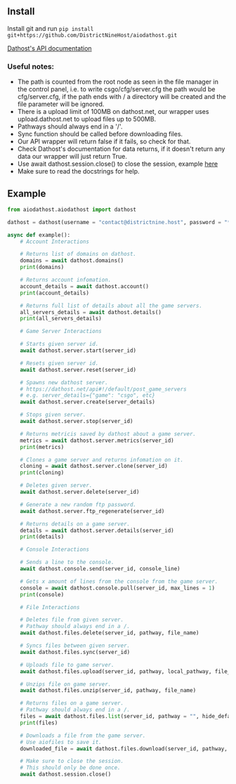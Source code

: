 ## Install
Install git and run `pip install git+https://github.com/DistrictNineHost/aiodathost.git`

[Dathost's API documentation](https://dathost.net/api)

### Useful notes:
- The path is counted from the root node as seen in the file manager in the control panel, i.e. to write csgo/cfg/server.cfg the path would be cfg/server.cfg, if the path ends with / a directory will be created and the file parameter will be ignored.
- There is a upload limit of 100MB on dathost.net, our wrapper uses upload.dathost.net to upload files up to 500MB.
- Pathways should always end in a '/'.
- Sync function should be called before downloading files.
- Our API wrapper will return false if it fails, so check for that.
- Check Dathost's documentation for data returns, if it doesn't return any data our wrapper will just return True.
- Use await dathost.session.close() to close the session, example [here](/aiodathost/aiodathost.py#L199)
- Make sure to read the docstrings for help.

## Example
```python
from aiodathost.aiodathost import dathost

dathost = dathost(username = "contact@districtnine.host", password = "********", route = "https://dathost.net/api/0.1")

async def example():
    # Account Interactions

    # Returns list of domains on dathost.
    domains = await dathost.domains()
    print(domains)

    # Returns account infomation.
    account_details = await dathost.account()
    print(account_details)

    # Returns full list of details about all the game servers.
    all_servers_details = await dathost.details()
    print(all_servers_details)

    # Game Server Interactions

    # Starts given server id.
    await dathost.server.start(server_id)

    # Resets given server id.
    await dathost.server.reset(server_id)

    # Spawns new dathost server.
    # https://dathost.net/api#!/default/post_game_servers
    # e.g. server_details={"game": "csgo", etc}
    await dathost.server.create(server_details)

    # Stops given server.
    await dathost.server.stop(server_id)

    # Returns metricis saved by dathost about a game server.
    metrics = await dathost.server.metrics(server_id)
    print(metrics)

    # Clones a game server and returns infomation on it.
    cloning = await dathost.server.clone(server_id)
    print(cloning)

    # Deletes given server.
    await dathost.server.delete(server_id)

    # Generate a new random ftp password.
    await dathost.server.ftp_regenerate(server_id)

    # Returns details on a game server.
    details = await dathost.server.details(server_id)
    print(details)

    # Console Interactions

    # Sends a line to the console.
    await dathost.console.send(server_id, console_line)

    # Gets x amount of lines from the console from the game server.
    console = await dathost.console.pull(server_id, max_lines = 1)
    print(console)

    # File Interactions

    # Deletes file from given server.
    # Pathway should always end in a /.
    await dathost.files.delete(server_id, pathway, file_name)

    # Syncs files between given server.
    await dathost.files.sync(server_id)

    # Uploads file to game server.
    await dathost.files.upload(server_id, pathway, local_pathway, file_name, upload_route = "https://upload.dathost.net/api/0.1")

    # Unzips file on game server.
    await dathost.files.unzip(server_id, pathway, file_name)

    # Returns files on a game server.
    # Pathway should always end in a /.
    files = await dathost.files.list(server_id, pathway = "", hide_default_files = False, with_filesizes = False)
    print(files)

    # Downloads a file from the game server.
    # Use aiofiles to save it.
    downloaded_file = await dathost.files.download(server_id, pathway, file_name)

    # Make sure to close the session.
    # This should only be done once.
    await dathost.session.close()
```
